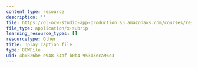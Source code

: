 ```yaml
---
content_type: resource
description: ''
file: https://ol-ocw-studio-app-production.s3.amazonaws.com/courses/res-9-003-brains-minds-and-machines-summer-course-summer-2015/4b0826bee94854bfb0b495313eca96e3_PlAelAX6gSU.vtt
file_type: application/x-subrip
learning_resource_types: []
resourcetype: Other
title: 3play caption file
type: OCWFile
uid: 4b0826be-e948-54bf-b0b4-95313eca96e3
---
```

